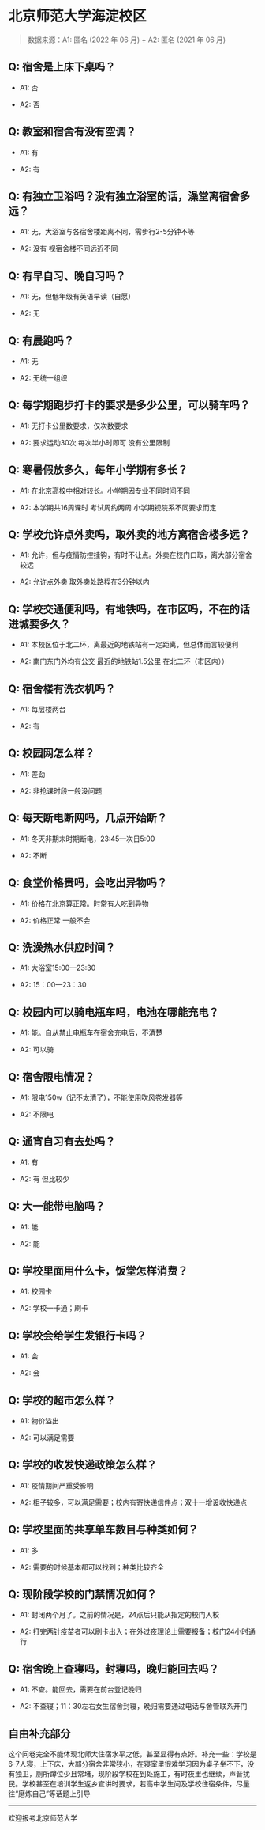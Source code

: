 # 北京师范大学海淀校区

> 数据来源：A1: 匿名 (2022 年 06 月) + A2: 匿名 (2021 年 06 月)

## Q: 宿舍是上床下桌吗？

- A1: 否

- A2: 否

## Q: 教室和宿舍有没有空调？

- A1: 有

- A2: 有

## Q: 有独立卫浴吗？没有独立浴室的话，澡堂离宿舍多远？

- A1: 无，大浴室与各宿舍楼距离不同，需步行2-5分钟不等

- A2: 没有 视宿舍楼不同远近不同

## Q: 有早自习、晚自习吗？

- A1: 无，但低年级有英语早读（自愿）

- A2: 无

## Q: 有晨跑吗？

- A1: 无

- A2: 无统一组织

## Q: 每学期跑步打卡的要求是多少公里，可以骑车吗？

- A1: 无打卡公里数要求，仅次数要求

- A2: 要求运动30次 每次半小时即可 没有公里限制

## Q: 寒暑假放多久，每年小学期有多长？

- A1: 在北京高校中相对较长。小学期因专业不同时间不同

- A2: 本学期共16周课时 考试周约两周 小学期视院系不同要求而定

## Q: 学校允许点外卖吗，取外卖的地方离宿舍楼多远？

- A1: 允许，但与疫情防控挂钩，有时不让点。外卖在校门口取，离大部分宿舍较远

- A2: 允许点外卖 取外卖处路程在3分钟以内

## Q: 学校交通便利吗，有地铁吗，在市区吗，不在的话进城要多久？

- A1: 本校区位于北二环，离最近的地铁站有一定距离，但总体而言较便利

- A2: 南门东门外均有公交 最近的地铁站1.5公里 在北二环（市区内））

## Q: 宿舍楼有洗衣机吗？

- A1: 每层楼两台

- A2: 有

## Q: 校园网怎么样？

- A1: 差劲

- A2: 非抢课时段一般没问题

## Q: 每天断电断网吗，几点开始断？

- A1: 冬天非期末时期断电，23:45—次日5:00

- A2: 不断

## Q: 食堂价格贵吗，会吃出异物吗？

- A1: 价格在北京算正常。时常有人吃到异物

- A2: 价格正常 一般不会

## Q: 洗澡热水供应时间？

- A1: 大浴室15:00—23:30

- A2: 15：00—23：30

## Q: 校园内可以骑电瓶车吗，电池在哪能充电？

- A1: 能。自从禁止电瓶车在宿舍充电后，不清楚

- A2: 可以骑

## Q: 宿舍限电情况？

- A1: 限电150w（记不太清了），不能使用吹风卷发器等

- A2: 不限电

## Q: 通宵自习有去处吗？

- A1: 有

- A2: 有 但比较少

## Q: 大一能带电脑吗？

- A1: 能

- A2: 能

## Q: 学校里面用什么卡，饭堂怎样消费？

- A1: 校园卡

- A2: 学校一卡通；刷卡

## Q: 学校会给学生发银行卡吗？

- A1: 会

- A2: 会

## Q: 学校的超市怎么样？

- A1: 物价溢出

- A2: 可以满足需要

## Q: 学校的收发快递政策怎么样？

- A1: 疫情期间严重受影响

- A2: 柜子较多，可以满足需要；校内有寄快递信件点；双十一增设收快递点

## Q: 学校里面的共享单车数目与种类如何？

- A1: 多

- A2: 需要的时候基本都可以找到；种类比较齐全

## Q: 现阶段学校的门禁情况如何？

- A1: 封闭两个月了。之前的情况是，24点后只能从指定的校门入校

- A2: 打完两针疫苗者可以刷卡出入；在外过夜理论上需要报备；校门24小时通行

## Q: 宿舍晚上查寝吗，封寝吗，晚归能回去吗？

- A1: 不查。能回去，需要在前台登记晚归

- A2: 不查寝；11：30左右女生宿舍封寝，晚归需要通过电话与舍管联系开门

## 自由补充部分

这个问卷完全不能体现北师大住宿水平之低，甚至显得有点好。补充一些：学校是6-7人寝，上下床，大部分宿舍非常狭小，在寝室里很难学习因为桌子坐不下，没有独卫，厕所蹲位少且常堵，现阶段学校在到处施工，有时夜里也继续，声音扰民。学校甚至在培训学生返乡宣讲时要求，若高中学生问及学校住宿条件，尽量往“磨炼自己”等话题上引导

***

欢迎报考北京师范大学